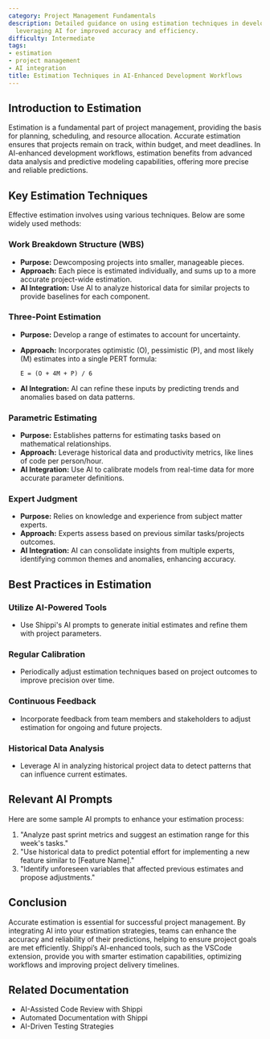 ```yaml
---
category: Project Management Fundamentals
description: Detailed guidance on using estimation techniques in development workflows,
  leveraging AI for improved accuracy and efficiency.
difficulty: Intermediate
tags:
- estimation
- project management
- AI integration
title: Estimation Techniques in AI-Enhanced Development Workflows
---
```


## Introduction to Estimation

Estimation is a fundamental part of project management, providing the basis for planning, scheduling, and resource allocation. Accurate estimation ensures that projects remain on track, within budget, and meet deadlines. In AI-enhanced development workflows, estimation benefits from advanced data analysis and predictive modeling capabilities, offering more precise and reliable predictions.

## Key Estimation Techniques

Effective estimation involves using various techniques. Below are some widely used methods:

### Work Breakdown Structure (WBS)
- **Purpose:** Dewcomposing projects into smaller, manageable pieces.
- **Approach:** Each piece is estimated individually, and sums up to a more accurate project-wide estimation.
- **AI Integration:** Use AI to analyze historical data for similar projects to provide baselines for each component.

### Three-Point Estimation
- **Purpose:** Develop a range of estimates to account for uncertainty.
- **Approach:** Incorporates optimistic (O), pessimistic (P), and most likely (M) estimates into a single PERT formula: 
  
  ``` 
  E = (O + 4M + P) / 6  
  ```
- **AI Integration:** AI can refine these inputs by predicting trends and anomalies based on data patterns.

### Parametric Estimating
- **Purpose:** Establishes patterns for estimating tasks based on mathematical relationships.
- **Approach:** Leverage historical data and productivity metrics, like lines of code per person/hour.
- **AI Integration:** Use AI to calibrate models from real-time data for more accurate parameter definitions.

### Expert Judgment
- **Purpose:** Relies on knowledge and experience from subject matter experts.
- **Approach:** Experts assess based on previous similar tasks/projects outcomes.
- **AI Integration:** AI can consolidate insights from multiple experts, identifying common themes and anomalies, enhancing accuracy.

## Best Practices in Estimation

### Utilize AI-Powered Tools
- Use Shippi's AI prompts to generate initial estimates and refine them with project parameters.

### Regular Calibration
- Periodically adjust estimation techniques based on project outcomes to improve precision over time.

### Continuous Feedback
- Incorporate feedback from team members and stakeholders to adjust estimation for ongoing and future projects.

### Historical Data Analysis
- Leverage AI in analyzing historical project data to detect patterns that can influence current estimates.

## Relevant AI Prompts

Here are some sample AI prompts to enhance your estimation process:

1. "Analyze past sprint metrics and suggest an estimation range for this week's tasks."
2. "Use historical data to predict potential effort for implementing a new feature similar to [Feature Name]."
3. "Identify unforeseen variables that affected previous estimates and propose adjustments."

## Conclusion

Accurate estimation is essential for successful project management. By integrating AI into your estimation strategies, teams can enhance the accuracy and reliability of their predictions, helping to ensure project goals are met efficiently. Shippi’s AI-enhanced tools, such as the VSCode extension, provide you with smarter estimation capabilities, optimizing workflows and improving project delivery timelines.

## Related Documentation
- AI-Assisted Code Review with Shippi
- Automated Documentation with Shippi
- AI-Driven Testing Strategies
